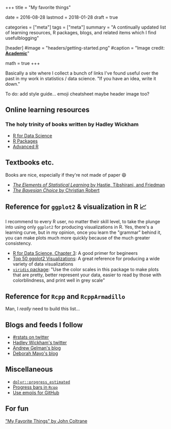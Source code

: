 +++
title = "My favorite things"

date = 2016-08-28
lastmod = 2018-01-28
draft = true

categories = ["meta"]
tags = ["meta"]
summary = "A continually updated list of learning resources, R packages, blogs, and related items which I find usefulblogging"

[header]
#image = "headers/getting-started.png"
#caption = "Image credit: [**Academic**](https://github.com/gcushen/hugo-academic/)"

math = true
+++

Basically a site where I collect a bunch of links I've found useful over the past in my work in statistics / data science. "If you have an idea, write it down."

To do: add style guide... emoji cheatsheet maybe header image too?

## Online learning resources 

### The holy trinity of books written by Hadley Wickham
- [R for Data Science](http://r4ds.had.co.nz)
- [R Packages](http://r-pkgs.had.co.nz)
- [Advanced R](http://adv-r.had.co.nz)

## Textbooks etc.

Books are nice, especially if they're not made of paper :smile:

- [*The Elements of Statistical Learning* by Hastie, Tibshirani, and Friedman](https://web.stanford.edu/~hastie/Papers/ESLII.pdf)
- [*The Bayesian Choice* by Christian Robert](https://errorstatistics.files.wordpress.com/2016/03/robert-20071.pdf) 

## Reference for `ggplot2` & visualization in R :chart_with_upwards_trend: 

I recommend to every R user, no matter their skill level, to take the plunge into using only `ggplot2` for producing visualizations in R. Yes, there's a learning curve, but in my opinion, once you learn the "grammar" behind it, you can make plots much more quickly because of the much greater consistency.

- [R for Data Science, Chapter 3](http://r4ds.had.co.nz/data-visualisation.html): A good primer for begineers
- [Top 50 ggplot2 Visualizations](http://r-statistics.co/Top50-Ggplot2-Visualizations-MasterList-R-Code.html): A great reference for producing a wide variety of data visualizations
- [`viridis` package](https://cran.r-project.org/web/packages/viridis/vignettes/intro-to-viridis.html): "Use the color scales in this package to make plots that are pretty, better represent your data, easier to read by those with colorblindness, and print well in grey scale"

## Reference for `Rcpp` and `RcppArmadillo` <a name="rcpp"></a>

Man, I *really* need to build this list...

## Blogs and feeds I follow <a name="blogs"></a>

- [#rstats on twitter](https://twitter.com/search?q=%23rstats&src=typd)
- [Hadley Wickham's twitter](https://twitter.com/hadleywickham)
- [Andrew Gelman's blog](http://andrewgelman.com)
- [Deborah Mayo's blog](https://errorstatistics.com)

## Miscellaneous

- [`dplyr::progress_estimated`](http://dplyr.tidyverse.org/reference/progress_estimated.html)
- [Progress bars in `Rcpp`](http://gallery.rcpp.org/articles/using-rcppprogress/)
- [Use emojis for GitHub](https://www.webpagefx.com/tools/emoji-cheat-sheet/)

## For fun
["My Favorite Things" by John Coltrane](https://www.youtube.com/watch?v=YHVarQbNAwU)


